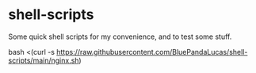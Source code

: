 # shell-scripts
 Some quick shell scripts for my convenience, and to test some stuff.

bash <(curl -s https://raw.githubusercontent.com/BluePandaLucas/shell-scripts/main/nginx.sh)
